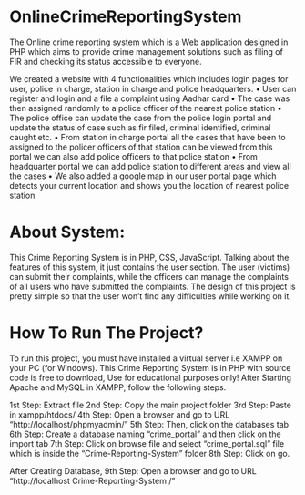 # OnlineCrimeReportingSystem
The Online crime reporting system which is a Web application designed in PHP which aims to provide crime management solutions such as filing of FIR and checking its status accessible to everyone.

We created a website with 4 functionalities which includes login pages for user, police in charge, station in charge and police headquarters.
• User can register and login and a file a complaint using Aadhar card
• The case was then assigned randomly to a police officer of the nearest police station
• The police office can update the case from the police login portal and update the status of case such as fir filed, criminal identified, criminal caught etc.
• From station in charge portal all the cases that have been to assigned to the policer officers of that station can be viewed from this portal we can also add police officers to that police station
• From headquarter portal we can add police station to different areas and view all the cases
• We also added a google map in our user portal page which detects your current location and shows you the location of nearest police station

# About System:
This Crime Reporting System is in PHP, CSS, JavaScript. Talking about the features of this system, it just contains the user section. The user (victims) can submit their complaints, 
while the officers can manage the complaints of all users who have submitted the complaints. The design of this project is pretty simple so that the user won’t find any difficulties while working on it.

# How To Run The Project?
To run this project, you must have installed a virtual server i.e XAMPP on your PC (for Windows). This Crime Reporting System is in PHP with source code is free to download, Use for educational purposes only!
After Starting Apache and MySQL in XAMPP, follow the following steps.

1st Step: Extract file
2nd Step: Copy the main project folder
3rd Step: Paste in xampp/htdocs/
4th Step: Open a browser and go to URL “http://localhost/phpmyadmin/”
5th Step: Then, click on the databases tab
6th Step: Create a database naming “crime_portal” and then click on the import tab
7th Step: Click on browse file and select “crime_portal.sql” file which is inside the “Crime-Reporting-System” folder
8th Step: Click on go.

After Creating Database,
9th Step: Open a browser and go to URL “http://localhost Crime-Reporting-System /”
